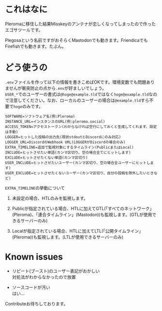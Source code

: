 # これはなに

Pleromaに移住した結果Misskeyのアンテナが恋しくなってしまったので作ったエゴサツールです。

Plegosaという名前ですがおそらくMastodonでも動きます。FriendicaでもFirefishでも動きます。たぶん。

# どう使うの

`.env`ファイルを作って以下の情報を書きこめばOKです。環境変数でも問題ありませんが衝突防止の点から`.env`が好ましいでしょう。  
`USER_*`でのユーザーの書式は`@hoge@example.tld`ではなく`hoge@example.tld`なので注意してください。なお、ローカルのユーザーの場合は`@example.tld`すら不要で`hoge`のみです。

```
SOFTWARE=ソフトウェア名(例:Pleroma)
INSTANCE_URL=インスタンスのURL(例:pleroma.social)
ACCESS_TOKEN=アクセストークン(わからなければ空行にしておくと生成してくれます、設定は手動)
LOGGER=ヒットした投稿の出力先(現状stdoutとDiscordにのみ対応)
LOGGER_URL=DiscordのWebhook URL(LOGGERがDiscordの場合のみ)
EXTRA_TIMELINE=追加で監視対象にするタイムライン(PublicまたはLocal)
INCLUDE=ヒットさせたい単語(カンマ区切り、空の場合全てにヒットします)
EXCLUDE=ヒットさせたくない単語(カンマ区切り)
USER_INCLUDE=ヒットさせたいユーザー(カンマ区切り、空の場合全ユーザーにヒットします)
USER_EXCLUDE=ヒットさせたくないユーザー(カンマ区切り、自分の投稿を除外したいときなど)
```

`EXTRA_TIMELINE`の挙動について

1. 未設定の場合、HTLのみを監視します。

2. Publicが指定されている場合、HTLに加えてGTL(「すべてのネットワーク」(Pleroma)、「連合タイムライン」(Mastodon))も監視します。(GTLが使用できるサーバーのみ)

3. Localが指定されている場合、HTLに加えてLTL(「公開タイムライン」(Pleroma))も監視します。(LTLが使用できるサーバーのみ)


# Known issues

- リピート(ブースト)のユーザー表記がおかしい  
  対処法がわからなかったので放置
  
- ソースコードが汚い  
  はい…

Contributeお待ちしております。
